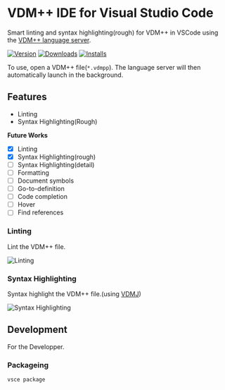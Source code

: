 # VDM++ IDE for Visual Studio Code

Smart linting and syntax highlighting(rough) for VDM++ in VSCode using the [VDM++ language server](https://github.com/korosuke613/vdmpp-language-server).

[![Version](https://img.shields.io/visual-studio-marketplace/v/korosuke613.vdmpp-extension)](https://marketplace.visualstudio.com/items?itemName=korosuke613.vdmpp-extension)
[![Downloads](https://img.shields.io/visual-studio-marketplace/d/korosuke613.vdmpp-extension)](https://marketplace.visualstudio.com/items?itemName=korosuke613.vdmpp-extension)
[![Installs](https://img.shields.io/visual-studio-marketplace/i/korosuke613.vdmpp-extension)](https://marketplace.visualstudio.com/items?itemName=korosuke613.vdmpp-extension)

To use, open a VDM++ file(`*.vdmpp`).
The language server will then automatically launch in the background.

## Features

* Linting
* Syntax Highlighting(Rough)

**Future Works**

* [x] Linting
* [x] Syntax Highlighting(rough)
* [ ] Syntax Highlighting(detail)
* [ ] Formatting
* [ ] Document symbols
* [ ] Go-to-definition
* [ ] Code completion
* [ ] Hover
* [ ] Find references

### Linting

Lint the VDM++ file.

![Linting](https://github.com/korosuke613/vdmpp-vscode-extension/tree/master/images/sample-lint.png)

### Syntax Highlighting

Syntax highlight the VDM++ file.(using [VDMJ](https://github.com/nickbattle/vdmj))

![Syntax Highlighting](https://github.com/korosuke613/vdmpp-vscode-extension/tree/master/images/sample-syntax-highlight.png)

## Development

For the Developper.

### Packageing

```bash
vsce package
```

